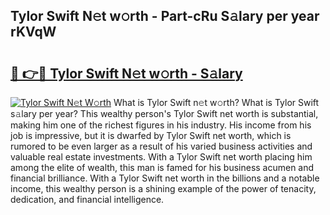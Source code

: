 ## Tylor Swift N𝚎t w𝚘rth - Part-cRu S𝚊lary per year rKVqW

# <h2><a href="http://gc0exa5.nevu.top/?p=Tylor+Swift">🔗 👉🔴 Tylor Swift N𝚎t w𝚘rth - S𝚊lary</a></h2>

[![Tylor Swift N𝚎t W𝚘rth](https://i.imgur.com/Oavwk0R.jpeg)](http://gc0exa5.nevu.top/?p=Tylor+Swift)
What is Tylor Swift n𝚎t w𝚘rth? What is Tylor Swift s𝚊lary per year?
This wealthy person's Tylor Swift net worth is substantial, making him one of the richest figures in his industry. His income from his job is impressive, but it is dwarfed by Tylor Swift net worth, which is rumored to be even larger as a result of his varied business activities and valuable real estate investments. With a Tylor Swift net worth placing him among the elite of wealth, this man is famed for his business acumen and financial brilliance. With a Tylor Swift net worth in the billions and a notable income, this wealthy person is a shining example of the power of tenacity, dedication, and financial intelligence.

